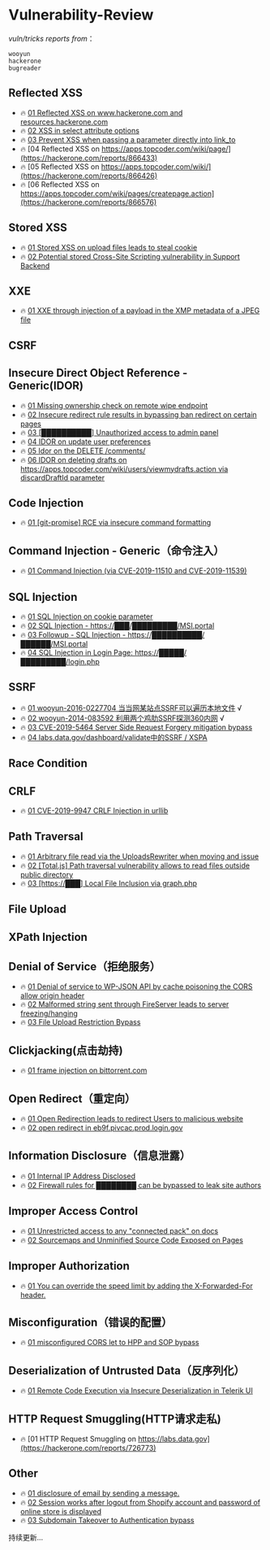 # Vulnerability-Review


*vuln/tricks reports from*：
```
wooyun 
hackerone 
bugreader 
```


## Reflected XSS
- 🔥 [01 Reflected XSS on www.hackerone.com and resources.hackerone.com](https://hackerone.com/reports/840759)
- 🔥 [02 XSS in select attribute options](https://hackerone.com/reports/753567)
- 🔥 [03 Prevent XSS when passing a parameter directly into link_to](https://hackerone.com/reports/755354)
- 🔥 [04 Reflected XSS on https://apps.topcoder.com/wiki/page/](https://hackerone.com/reports/866433)
- 🔥 [05 Reflected XSS on https://apps.topcoder.com/wiki/](https://hackerone.com/reports/866426)
- 🔥 [06 Reflected XSS on https://apps.topcoder.com/wiki/pages/createpage.action](https://hackerone.com/reports/866576)

## Stored XSS
- 🔥 [01 Stored XSS on upload files leads to steal cookie](https://hackerone.com/reports/765679)
- 🔥 [02 Potential stored Cross-Site Scripting vulnerability in Support Backend](https://hackerone.com/reports/858894)

## XXE
- 🔥 [01 XXE through injection of a payload in the XMP metadata of a JPEG file](https://hackerone.com/reports/836877)

## CSRF

## Insecure Direct Object Reference - Generic(IDOR)
- 🔥 [01 Missing ownership check on remote wipe endpoint](https://hackerone.com/reports/819807)
- 🔥 [02 Insecure redirect rule results in bypassing ban redirect on certain pages](https://hackerone.com/reports/703058)
- 🔥 [03 [██████████] Unauthorized access to admin panel](https://hackerone.com/reports/648222)
- 🔥 [04 IDOR on update user preferences](https://hackerone.com/reports/854290)
- 🔥 [05 Idor on the DELETE /comments/](https://hackerone.com/reports/861849)
- 🔥 [06 IDOR on deleting drafts on https://apps.topcoder.com/wiki/users/viewmydrafts.action via discardDraftId parameter](https://hackerone.com/reports/868590)
## Code Injection
- 🔥 [01 [git-promise] RCE via insecure command formatting](https://hackerone.com/reports/728047)


## Command Injection - Generic（命令注入）
- 🔥 [01 Command Injection (via CVE-2019-11510 and CVE-2019-11539)](https://hackerone.com/reports/680480)

## SQL Injection
- 🔥 [01 SQL Injection on cookie parameter](https://hackerone.com/reports/761304)
- 🔥 [02 SQL Injection - https://███/█████████/MSI.portal](https://hackerone.com/reports/674838)
- 🔥 [03 Followup - SQL Injection - https://██████████/██████/MSI.portal](https://hackerone.com/reports/692326)
- 🔥 [04 SQL Injection in Login Page: https://█████/█████████/login.php](https://hackerone.com/reports/447742)




## SSRF
- 🔥 [01 wooyun-2016-0227704 当当网某站点SSRF可以遍历本地文件](https://wooyun.laolisafe.com/bug_detail.php?wybug_id=wooyun-2016-0227704) √
- 🔥 [02 wooyun-2014-083592 利用两个鸡肋SSRF探测360内网](https://wooyun.laolisafe.com/bug_detail.php?wybug_id=wooyun-2014-083592) √
- 🔥 [03 CVE-2019-5464 Server Side Request Forgery mitigation bypass](https://hackerone.com/reports/632101)
- 🔥 [04 labs.data.gov/dashboard/validate中的SSRF / XSPA](https://hackerone.com/reports/272095)



## Race Condition




## CRLF 
- 🔥 [01 CVE-2019-9947 CRLF Injection in urllib](https://hackerone.com/reports/590020)



## Path Traversal
- 🔥 [01 Arbitrary file read via the UploadsRewriter when moving and issue](https://hackerone.com/reports/827052)
- 🔥 [02 [Total.js] Path traversal vulnerability allows to read files outside public directory](https://hackerone.com/reports/748765)
- 🔥 [03 [https://███] Local File Inclusion via graph.php](https://hackerone.com/reports/492767)

## File Upload 




## XPath Injection




## Denial of Service（拒绝服务）
- 🔥 [01 Denial of service to WP-JSON API by cache poisoning the CORS allow origin header](https://hackerone.com/reports/591302)
- 🔥 [02 Malformed string sent through FireServer leads to server freezing/hanging](https://hackerone.com/reports/679907)
- 🔥 [03 File Upload Restriction Bypass](https://hackerone.com/reports/259913)



## Clickjacking(点击劫持)
- 🔥 [01 frame injection on bittorrent.com](https://hackerone.com/reports/846430)


## Open Redirect（重定向）
- 🔥 [01 Open Redirection leads to redirect Users to malicious website](https://hackerone.com/reports/625546)
- 🔥 [02 open redirect in eb9f.pivcac.prod.login.gov](https://hackerone.com/reports/798742)


## Information Disclosure（信息泄露）
- 🔥 [01 Internal IP Address Disclosed](https://hackerone.com/reports/707228)
- 🔥 [02 Firewall rules for ████████ can be bypassed to leak site authors](https://hackerone.com/reports/743643)


## Improper Access Control
- 🔥 [01 Unrestricted access to any "connected pack" on docs](https://hackerone.com/reports/777942)
- 🔥 [02 Sourcemaps and Unminified Source Code Exposed on Pages](https://hackerone.com/reports/845677)


## Improper Authorization
- 🔥 [01 You can override the speed limit by adding the X-Forwarded-For header.](https://hackerone.com/reports/855013)

## Misconfiguration（错误的配置）
- 🔥 [01 misconfigured CORS let to HPP and SOP bypass](https://hackerone.com/reports/867436)



## Deserialization of Untrusted Data（反序列化）
- 🔥 [01 Remote Code Execution via Insecure Deserialization in Telerik UI](https://hackerone.com/reports/838196)

## HTTP Request Smuggling(HTTP请求走私)
- 🔥 [01 HTTP Request Smuggling on https://labs.data.gov](https://hackerone.com/reports/726773)


## Other
- 🔥 [01 disclosure of email by sending a message.](https://hackerone.com/reports/327200)
- 🔥 [02 Session works after logout from Shopify account and password of online store is displayed](https://hackerone.com/reports/837729)
- 🔥 [03 Subdomain Takeover to Authentication bypass](https://hackerone.com/reports/335330)

持续更新...
